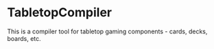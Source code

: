 # TabletopCompiler
This is a compiler tool for tabletop gaming components - cards, decks, boards, etc.

